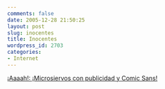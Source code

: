 ```yaml
---
comments: false
date: 2005-12-28 21:50:25
layout: post
slug: inocentes
title: Inocentes
wordpress_id: 2703
categories:
- Internet
---
```


[¡Aaaah!: ¡Microsiervos con publicidad y Comic Sans!](http://www.microsiervos.com)
